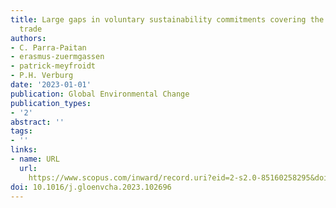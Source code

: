 ```yaml
---
title: Large gaps in voluntary sustainability commitments covering the global cocoa
  trade
authors:
- C. Parra-Paitan
- erasmus-zuermgassen
- patrick-meyfroidt
- P.H. Verburg
date: '2023-01-01'
publication: Global Environmental Change
publication_types:
- '2'
abstract: ''
tags:
- ''
links:
- name: URL
  url: 
    https://www.scopus.com/inward/record.uri?eid=2-s2.0-85160258295&doi=10.1016%2fj.gloenvcha.2023.102696&partnerID=40&md5=615280efef486faff4fdc0df5f77a412
doi: 10.1016/j.gloenvcha.2023.102696
---
```


